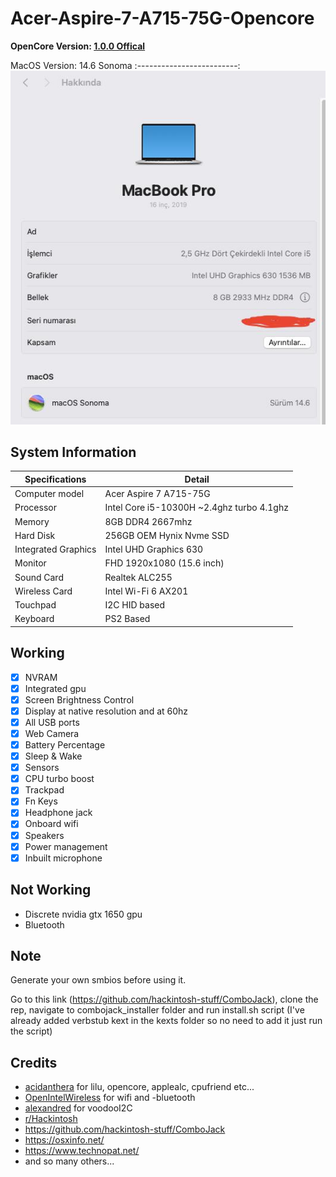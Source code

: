 # Acer-Aspire-7-A715-75G-Opencore

**OpenCore Version: [1.0.0 Offical](https://github.com/acidanthera/OpenCorePkg)**

 MacOS Version: 14.6 Sonoma
 :-------------------------:
 ![alt text](https://github.com/furkanardagul/Acer-Aspire-A715-75G-EFI/blob/main/Screenshot.jpeg)

## System Information

| Specifications | Detail                                                  |
| ------------------- | ------------------------------------------- |
| Computer model      | Acer Aspire 7 A715-75G                      |
| Processor           | Intel Core i5-10300H ~2.4ghz turbo 4.1ghz   |
| Memory              | 8GB DDR4 2667mhz                            |
| Hard Disk           | 256GB OEM Hynix Nvme SSD                    |
| Integrated Graphics | Intel UHD Graphics 630                      |
| Monitor             | FHD 1920x1080 (15.6 inch)                   |
| Sound Card          | Realtek ALC255                              |
| Wireless Card       | Intel Wi-Fi 6 AX201                         |
| Touchpad            | I2C HID based                               |
| Keyboard            | PS2 Based                                   |

## Working
- [x] NVRAM
- [x] Integrated gpu 
- [x] Screen Brightness Control
- [x] Display at native resolution and at 60hz
- [x] All USB ports
- [x] Web Camera
- [x] Battery Percentage
- [x] Sleep & Wake
- [x] Sensors
- [x] CPU turbo boost
- [x] Trackpad
- [x] Fn Keys
- [x] Headphone jack
- [x] Onboard wifi
- [x] Speakers 
- [x] Power management
- [x] Inbuilt microphone

## Not Working 
- Discrete nvidia gtx 1650 gpu
- Bluetooth

## Note
  Generate your own smbios before using it.
  
  Go to this link (https://github.com/hackintosh-stuff/ComboJack), clone the rep, navigate to combojack_installer folder and run install.sh script (I've already added verbstub kext in the kexts folder so no need to add it just run the script)
  

## Credits
- [acidanthera](https://github.com/acidanthera) for lilu, opencore, applealc, cpufriend etc...
- [OpenIntelWireless](https://github.com/OpenIntelWireless ) for wifi and -bluetooth
- [alexandred](https://github.com/alexandred) for voodooI2C
- [r/Hackintosh](https://www.reddit.com/r/hackintosh/) 
- https://github.com/hackintosh-stuff/ComboJack
- https://osxinfo.net/
- https://www.technopat.net/
- and so many others...

 
